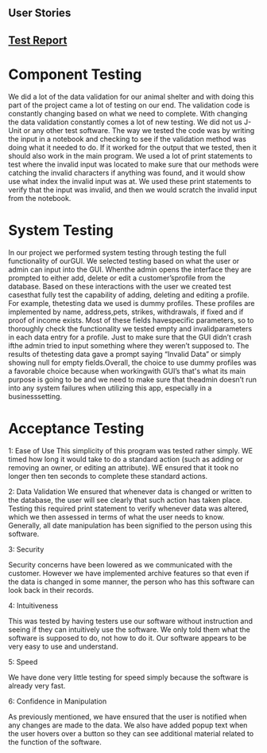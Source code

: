 ## User Stories

## [Test Report](https://diegomorales30.github.io/NullPointersWebsite/testreport)

# Component Testing

We did a lot of the data validation for our animal shelter and with doing this part of the project came a lot of testing on our end. The validation code is constantly changing based on what we need to complete. With changing the data validation constantly comes a lot of new testing. We did not us J-Unit or any other test software. The way we tested the code was by writing the input in a notebook and checking to see if the validation method was doing what it needed to do. If it worked for the output that we tested, then it should also work in the main program. We used a lot of print statements to test where the invalid input was located to make sure that our methods were catching the invalid characters if anything was found, and it would show use what index the invalid input was at. We used these print statements to verify that the input was invalid, and then we would scratch the invalid input from the notebook.  

# System Testing

In our project we performed system testing through testing the full functionality of ourGUI. We selected testing based on what the user or admin can input into the GUI. Whenthe admin opens the interface they are prompted to either add, delete or edit a customer’sprofile from the database. Based on these interactions with the user we created test casesthat fully test the capability of adding, deleting and editing a profile. For example, thetesting data we used is dummy profiles. These profiles are implemented by name, address,pets, strikes, withdrawals, if fixed and if proof of income exists. Most of these fields havespecific parameters, so to thoroughly check the functionality we tested empty and invalidparameters in each data entry for a profile. Just to make sure that the GUI didn’t crash ifthe admin tried to input something where they weren’t supposed to. The results of thetesting data gave a prompt saying “Invalid Data” or simply showing null for empty fields.Overall, the choice to use dummy profiles was a favorable choice because when workingwith GUI’s that's what its main purpose is going to be  and we need to make sure that theadmin doesn’t run into any system failures when utilizing this app, especially in a businesssetting.

# Acceptance Testing

1: Ease of Use
This simplicity of this program was tested rather simply. WE timed how long it would take to do a standard action (such as adding or removing an owner, or editing an attribute). WE ensured that it took no longer then ten seconds to complete these standard actions.

2: Data Validation
We ensured that whenever data is changed or written to the database, the user will see clearly that such action has taken place. Testing this required print statement to verify whenever data was altered, which we then assessed in terms of what the user needs to know. Generally, all date manipulation has been signified to the person using this software. 

3: Security

Security concerns have been lowered as we communicated with the customer. However we have implemented archive features so that even if the data is changed in some manner, the person who has this software can look back in their records. 

4: Intuitiveness

This was tested by having testers use our software without instruction and seeing if they can intuitively use the software. We only told them what the software is supposed to do, not how to do it. Our software appears to be very easy to use and understand.

5: Speed

We have done very little testing for speed simply because the software is already very fast.

6: Confidence in Manipulation

As previously mentioned, we have ensured that the user is notified when any changes are made to the data. We also have added popup text when the user hovers over a button so they can see additional material related to the function of the software. 